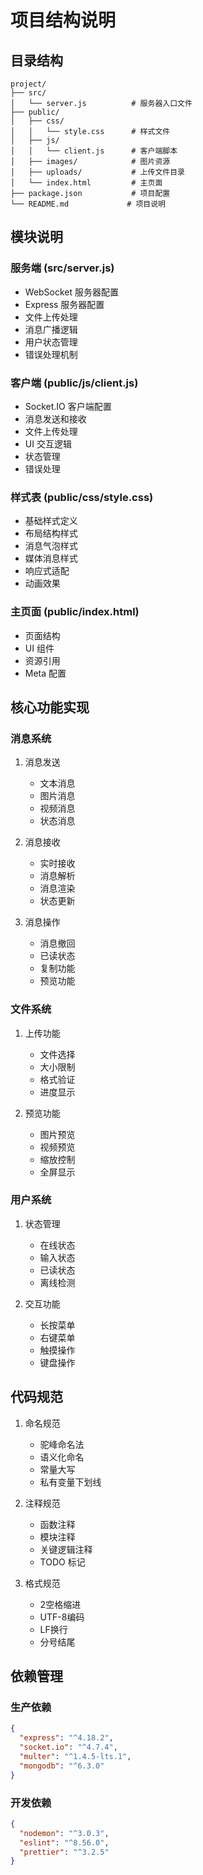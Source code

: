 # 项目结构说明

## 目录结构

```
project/
├── src/
│   └── server.js          # 服务器入口文件
├── public/
│   ├── css/
│   │   └── style.css      # 样式文件
│   ├── js/
│   │   └── client.js      # 客户端脚本
│   ├── images/            # 图片资源
│   ├── uploads/           # 上传文件目录
│   └── index.html         # 主页面
├── package.json           # 项目配置
└── README.md             # 项目说明
```

## 模块说明

### 服务端 (src/server.js)

- WebSocket 服务器配置
- Express 服务器配置
- 文件上传处理
- 消息广播逻辑
- 用户状态管理
- 错误处理机制

### 客户端 (public/js/client.js)

- Socket.IO 客户端配置
- 消息发送和接收
- 文件上传处理
- UI 交互逻辑
- 状态管理
- 错误处理

### 样式表 (public/css/style.css)

- 基础样式定义
- 布局结构样式
- 消息气泡样式
- 媒体消息样式
- 响应式适配
- 动画效果

### 主页面 (public/index.html)

- 页面结构
- UI 组件
- 资源引用
- Meta 配置

## 核心功能实现

### 消息系统

1. 消息发送
   - 文本消息
   - 图片消息
   - 视频消息
   - 状态消息

2. 消息接收
   - 实时接收
   - 消息解析
   - 消息渲染
   - 状态更新

3. 消息操作
   - 消息撤回
   - 已读状态
   - 复制功能
   - 预览功能

### 文件系统

1. 上传功能
   - 文件选择
   - 大小限制
   - 格式验证
   - 进度显示

2. 预览功能
   - 图片预览
   - 视频预览
   - 缩放控制
   - 全屏显示

### 用户系统

1. 状态管理
   - 在线状态
   - 输入状态
   - 已读状态
   - 离线检测

2. 交互功能
   - 长按菜单
   - 右键菜单
   - 触摸操作
   - 键盘操作

## 代码规范

1. 命名规范
   - 驼峰命名法
   - 语义化命名
   - 常量大写
   - 私有变量下划线

2. 注释规范
   - 函数注释
   - 模块注释
   - 关键逻辑注释
   - TODO 标记

3. 格式规范
   - 2空格缩进
   - UTF-8编码
   - LF换行
   - 分号结尾

## 依赖管理

### 生产依赖

```json
{
  "express": "^4.18.2",
  "socket.io": "^4.7.4",
  "multer": "^1.4.5-lts.1",
  "mongodb": "^6.3.0"
}
```

### 开发依赖

```json
{
  "nodemon": "^3.0.3",
  "eslint": "^8.56.0",
  "prettier": "^3.2.5"
}
``` 